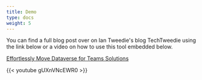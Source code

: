 ```yaml
---
title: Demo
type: docs
weight: 5
---
```

You can find a full blog post over on Ian Tweedie's blog TechTweedie using the link below or a video on how to use this tool embedded below. 

[Effortlessly Move Dataverse for Teams Solutions](https://techtweedie.github.io/posts/effortlessly-move-dataverse-for-teams-solutions/)

{{< youtube gUXnVNcEWR0 >}}
